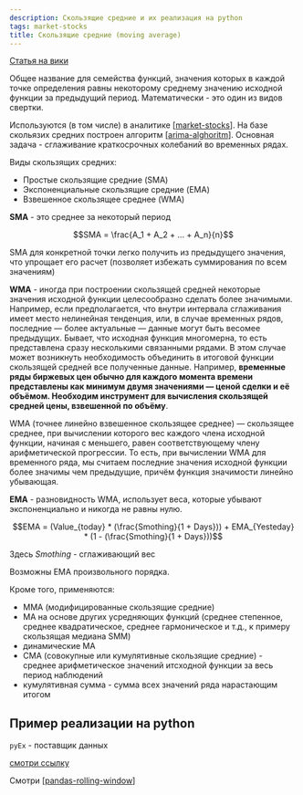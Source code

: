 ```yaml
---
description: Скользящие средние и их реализация на python
tags: market-stocks
title: Скользящие средние (moving average)
---
```

[Статья на вики](https://ru.wikipedia.org/wiki/%D0%A1%D0%BA%D0%BE%D0%BB%D1%8C%D0%B7%D1%8F%D1%89%D0%B0%D1%8F_%D1%81%D1%80%D0%B5%D0%B4%D0%BD%D1%8F%D1%8F)

Общее название для семейства функций, значения которых в каждой точке определения равны некоторому среднему значению исходной функции за предыдущий период. Математически - это один из видов свертки.

Используются (в том числе) в аналитике [[market-stocks]]. На базе скольязих средних построен алгоритм [[arima-alghoritm]]. Основная задача - сглаживание краткосрочных колебаний во временных рядах.

Виды скользящих средних:

- Простые скользящие средние (SMA)
- Экспоненциальные скользящие средние (EMA)
- Взвешенное скользящее среднее (WMA)

**SMA** - это среднее за некоторый период

$$SMA = \frac{A_1 + A_2 + ... + A_n}{n}$$

SMA для конкретной точки легко получить из предыдущего значения, что упрощает его расчет (позволяет избежать суммирования по всем значениям)

**WMA** - иногда при построении скользящей средней некоторые значения исходной функции целесообразно сделать более значимыми. Например, если предполагается, что внутри интервала сглаживания имеет место нелинейная тенденция, или, в случае временных рядов, последние — более актуальные — данные могут быть весомее предыдущих. Бывает, что исходная функция многомерна, то есть представлена сразу несколькими связанными рядами. В этом случае может возникнуть необходимость объединить в итоговой функции скользящей средней все полученные данные. Например, **временные ряды биржевых цен обычно для каждого момента времени представлены как минимум двумя значениями — ценой сделки и её объёмом. Необходим инструмент для вычисления скользящей средней цены, взвешенной по объёму**.

WMA (точнее линейно взвешенное скользящее среднее) — скользящее среднее, при вычислении которого вес каждого члена исходной функции, начиная с меньшего, равен соответствующему члену арифметической прогрессии. То есть, при вычислении WMA для временного ряда, мы считаем последние значения исходной функции более значимы чем предыдущие, причём функция значимости линейно убывающая.

**EMA** - разновидность WMA, использует веса, которые убывают экспоненциально и никогда не равны нулю.

$$EMA = (Value_{today} * (\frac{Smothing}{1 + Days})) + EMA_{Yesteday} * (1 - (\frac{Smothing}{1 + Days}))$$

Здесь $Smothing$ - сглаживающий вес

Возможны EMA произвольного порядка.

Кроме того, применяются:

- MMA (модифицированные скользящие средние)
- MA на основе других усредняющих функций (среднее степенное, среднее квадратическое, среднее гармоническое и т.д., к примеру скользящая медиана SMM)
- динамические MA
- CMA (совокупные или кумулятивные скользящие средние) - среднее арифметическое значений итсходной функции за весь период наблюдений
- кумулятивная сумма - сумма всех значений ряда нарастающим итогом

## Пример реализации на python

`pyEx` - поставщик данных

[смотри ссылку](https://www.machinelearningmastery.ru/implementing-moving-averages-in-python-1ad28e636f9d/)

Смотри [[pandas-rolling-window]]

[//begin]: # "Autogenerated link references for markdown compatibility"
[market-stocks]: market-stocks "Market stocks"
[arima-alghoritm]: arima-alghoritm "Arima-alghoritm"
[pandas-rolling-window]: pandas-rolling-window "Pandas rolling window - скользящие средние в pandas"
[//end]: # "Autogenerated link references"
